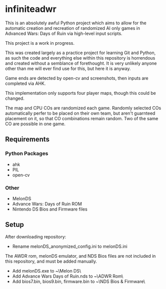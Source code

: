﻿# infiniteadwr
This is an absolutely awful Python project which aims to allow for the automatic creation and recreation of randomized AI only games in Advanced Wars: Days of Ruin via high-level input scripts. 

This project is a work in progress.

This was created largely as a practice project for learning Git and Python, as such the code and everything else within this repository is horrendous and created without a semblance of forethought. It is very unlikely anyone other than me will ever find use for this, but here it is anyway. 

Game ends are detected by open-cv and screenshots, then inputs are completed via AHK.

This implementation only supports four player maps, though this could be changed.

The map and CPU COs are randomized each game. Randomly selected COs automatically perfer to be placed on their own team, but aren't guarnteed placement on it, so that CO combinations remain random. Two of the same CO are possible in one game.

## Requirements
### Python Packages
- ahk
- PIL
- open-cv
### Other
- MelonDS
- Advance Wars: Days of Ruin ROM
- Nintendo DS Bios and Firmware files

## Setup
After downloading repository:
- Rename melonDS_anonymized_config.ini to melonDS.ini

The AWDR rom, melonDS emulator, and NDS Bios files are not included in this repository, and must be added manually.
- Add melonDS.exe to ~\Melon DS\
- Add Advance Wars Days of Ruin.nds to ~\ADWR Rom\
- Add bios7.bin, bios9.bin, firmware.bin to ~\NDS Bios & Firmware\
